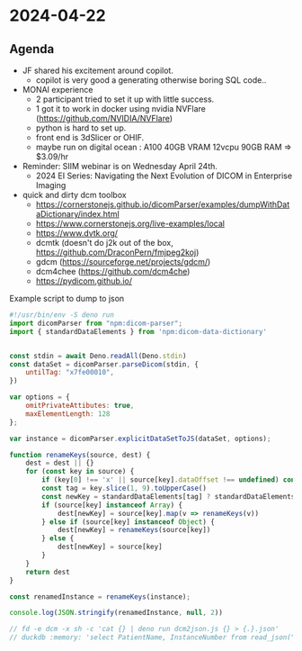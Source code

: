 # 2024-04-22

## Agenda

* JF shared his excitement around copilot.
  * copilot is very good a generating otherwise boring SQL code..
* MONAI experience
  * 2 participant tried to set it up with little success.
  * 1 got it to work in docker using nvidia NVFlare (https://github.com/NVIDIA/NVFlare)
  * python is hard to set up.
  * front end is 3dSlicer or OHIF.
  * maybe run on digital ocean : A100 40GB VRAM 12vcpu 90GB RAM => $3.09/hr
* Reminder: SIIM webinar is on Wednesday April 24th.
  * 2024 EI Series: Navigating the Next Evolution of DICOM in Enterprise Imaging
* quick and dirty dcm toolbox
  * https://cornerstonejs.github.io/dicomParser/examples/dumpWithDataDictionary/index.html
  * https://www.cornerstonejs.org/live-examples/local
  * https://www.dvtk.org/
  * dcmtk (doesn't do j2k out of the box, https://github.com/DraconPern/fmjpeg2koj)
  * gdcm (https://sourceforge.net/projects/gdcm/)
  * dcm4chee (https://github.com/dcm4che)
  * https://pydicom.github.io/


Example script to dump to json

```js
#!/usr/bin/env -S deno run
import dicomParser from "npm:dicom-parser";
import { standardDataElements } from 'npm:dicom-data-dictionary'


const stdin = await Deno.readAll(Deno.stdin)
const dataSet = dicomParser.parseDicom(stdin, {
    untilTag: "x7fe00010",
})

var options = {
    omitPrivateAttibutes: true,
    maxElementLength: 128
};

var instance = dicomParser.explicitDataSetToJS(dataSet, options);

function renameKeys(source, dest) {
    dest = dest || {}
    for (const key in source) {
        if (key[0] !== 'x' || source[key].dataOffset !== undefined) continue
        const tag = key.slice(1, 9).toUpperCase()
        const newKey = standardDataElements[tag] ? standardDataElements[tag].name : key
        if (source[key] instanceof Array) {
            dest[newKey] = source[key].map(v => renameKeys(v))
        } else if (source[key] instanceof Object) {
            dest[newKey] = renameKeys(source[key])
        } else {
            dest[newKey] = source[key]
        }
    }
    return dest
}

const renamedInstance = renameKeys(instance);

console.log(JSON.stringify(renamedInstance, null, 2))

// fd -e dcm -x sh -c 'cat {} | deno run dcm2json.js {} > {.}.json'
// duckdb :memory: 'select PatientName, InstanceNumber from read_json("*.json", maximum_depth=2, union_by_name=true)'
```